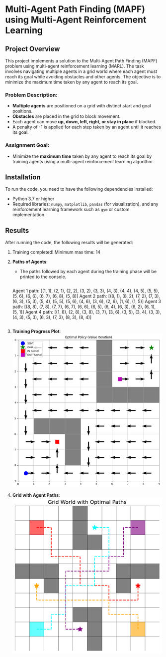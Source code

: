 # Multi-Agent Path Finding (MAPF) using Multi-Agent Reinforcement Learning

## Project Overview

This project implements a solution to the Multi-Agent Path Finding (MAPF) problem using multi-agent reinforcement learning (MARL). The task involves navigating multiple agents in a grid world where each agent must reach its goal while avoiding obstacles and other agents. The objective is to minimize the maximum time taken by any agent to reach its goal.

### Problem Description:
- **Multiple agents** are positioned on a grid with distinct start and goal positions.
- **Obstacles** are placed in the grid to block movement.
- Each agent can move **up, down, left, right, or stay in place** if blocked.
- A penalty of -1 is applied for each step taken by an agent until it reaches its goal.

### Assignment Goal:
- Minimize the **maximum time** taken by any agent to reach its goal by training agents using a multi-agent reinforcement learning algorithm.


## Installation

To run the code, you need to have the following dependencies installed:

- Python 3.7 or higher
- Required libraries: `numpy`, `matplotlib`, `pandas` (for visualization), and any reinforcement learning framework such as `gym` or custom implementation.

## Results

After running the code, the following results will be generated:

1.  Training completed! Minimum max time: 14


2. **Paths of Agents**:
   - The paths followed by each agent during the training phase will be printed to the console.
     ```
    Agent 1 path: [(1, 1), (2, 1), (2, 2), (3, 2), (3, 3), (4, 3), (4, 4), (4, 5), (5, 5), (5, 6), (6, 6), (6, 7), (6, 8), (5, 8)]
    Agent 2 path: [(8, 1), (8, 2), (7, 2), (7, 3), (6, 3), (5, 3), (5, 4), (5, 5), (5, 6), (4, 6), (3, 6), (2, 6), (1, 6), (1, 5)]
    Agent 3 path: [(8, 8), (7, 8), (7, 7), (6, 7), (6, 6), (6, 5), (6, 4), (6, 3), (6, 2), (6, 1), (5, 1)]
    Agent 4 path: [(1, 8), (2, 8), (3, 8), (3, 7), (3, 6), (3, 5), (3, 4), (3, 3), (4, 3), (5, 3), (6, 3), (7, 3), (8, 3), (8, 4)]
     ```

3. **Training Progress Plot**:
![Graph plot](image.png)

4. **Grid with Agent Paths**:
![MAP](https://github.com/MOONLABIISERB/marl-ecs-course/blob/abhinav_20008/Assignment_03/MAP_plot.png)
